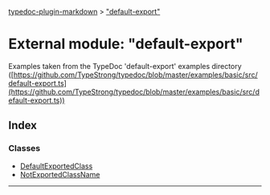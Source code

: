 [typedoc-plugin-markdown](../README.md) > ["default-export"](../modules/_default_export_.md)

# External module: "default-export"

Examples taken from the TypeDoc 'default-export' examples directory ([https://github.com/TypeStrong/typedoc/blob/master/examples/basic/src/default-export.ts](https://github.com/TypeStrong/typedoc/blob/master/examples/basic/src/default-export.ts))

## Index

### Classes

* [DefaultExportedClass](../classes/_default_export_.defaultexportedclass.md)
* [NotExportedClassName](../classes/_default_export_.notexportedclassname.md)

---

